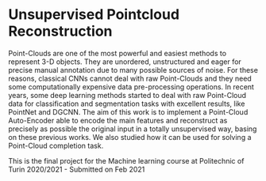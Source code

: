 # Unsupervised Pointcloud Reconstruction
Point-Clouds are one of the most powerful and easiest methods to represent 3-D objects. They are unordered, unstructured and eager for precise manual annotation due to many possible sources of noise. For these reasons, classical CNNs cannot deal with raw Point-Clouds and they need some computationally expensive data pre-processing operations. In recent years, some deep learning methods started to deal with raw Point-Cloud data for classification and segmentation tasks with excellent results, like PointNet and DGCNN. The aim of this work is to implement a Point-Cloud Auto-Encoder able to encode the main features and reconstruct as precisely as possible the original input in a totally unsupervised way, basing on these previous works. We also studied how it can be used for solving a Point-Cloud completion task.

This is the final project for the Machine learning course at Politechnic of Turin 2020/2021 - Submitted on Feb 2021
